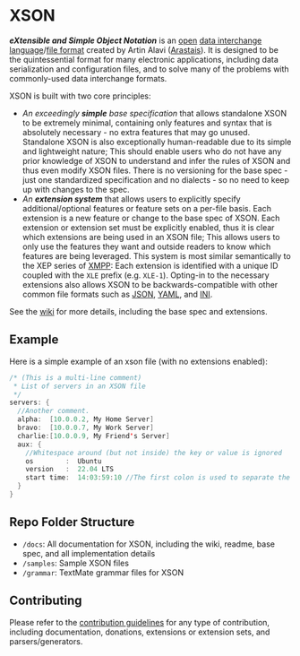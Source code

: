 # XSON
***eXtensible and Simple Object Notation*** is an [open](https://en.wikipedia.org/wiki/Open_standard) [data interchange language](https://en.wikipedia.org/wiki/Electronic_data_interchange)/[file format](https://en.wikipedia.org/wiki/File_format) created by Artin Alavi ([Arastais](https://github.com/Arastais)). It is designed to be the quintessential format for many electronic applications, including data serialization and configuration files, and to solve many of the problems with commonly-used data interchange formats. 

XSON is built with two core principles:
- *An exceedingly **simple** base specification* that allows standalone XSON to be extremely minimal, containing only features and syntax that is absolutely necessary - no extra features that may go unused. Standalone XSON is also exceptionally human-readable due to its simple and lightweight nature; This should enable users who do not have any prior knowledge of XSON to understand and infer the rules of XSON and thus even modify XSON files. There is no versioning for the base spec - just one standardized specification and no dialects - so no need to keep up with changes to the spec.
- *An **extension system*** that allows users to explicitly specify additional/optional features or feature sets on a per-file basis. Each extension is a new feature or change to the base spec of XSON. Each extension or extension set must be explicitly enabled, thus it is clear which extensions are being used in an XSON file; This allows users to only use the features they want and outside readers to know which features are being leveraged. This system is most similar semantically to the XEP series of [XMPP](https://xmpp.org/extensions/): Each extension is identified with a unique ID coupled with the `XLE` prefix (e.g. `XLE-1`). Opting-in to the necessary extensions also allows XSON to be backwards-compatible with other common file formats such as [JSON](https://www.json.org), [YAML](https://yaml.org/), and [INI](https://en.wikipedia.org/wiki/INI_file).

See the [wiki](https://github.com/xson-lang/XSON/wiki) for more details, including the base spec and extensions.

## Example
Here is a simple example of an xson file (with no extensions enabled):
```java
/* (This is a multi-line comment)
 * List of servers in an XSON file
 */
servers: {
  //Another comment.
  alpha:  [10.0.0.2, My Home Server]
  bravo:  [10.0.0.7, My Work Server]
  charlie:[10.0.0.9, My Friend's Server]
  aux: {
    //Whitespace around (but not inside) the key or value is ignored
    os        :  Ubuntu
    version   :  22.04 LTS
    start time:  14:03:59:10 //The first colon is used to separate the key and value
  }
}
```
<!-- TEST -->

## Repo Folder Structure
- `/docs`: All documentation for XSON, including the wiki, readme, base spec, and all implementation details
- `/samples`: Sample XSON files
- `/grammar`: TextMate grammar files for XSON

## Contributing
Please refer to the [contribution guidelines](https://github.com/xson-lang/XSON/wiki/Contribution-Guidelines) for any type of contribution, including documentation, donations, extensions or extension sets, and parsers/generators.